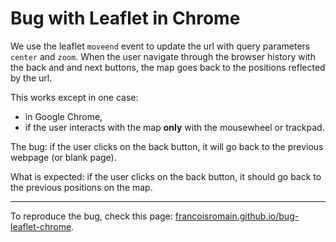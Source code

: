 # Bug with Leaflet in Chrome

We use the leaflet `moveend` event to update the url with query parameters `center` and `zoom`. When the user navigate through the browser history with the back and and next buttons, the map goes back to the positions reflected by the url.

This works except in one case:

- in Google Chrome,
- if the user interacts with the map **only** with the mousewheel or trackpad.

The bug: if the user clicks on the back button, it will go back to the previous webpage (or blank page).

What is expected: if the user clicks on the back button, it should go back to the previous positions on the map.

---

To reproduce the bug, check this page: [francoisromain.github.io/bug-leaflet-chrome](https://francoisromain.github.io/bug-leaflet-chrome).
